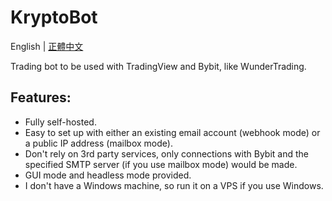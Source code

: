 # KryptoBot
English | [正體中文](https://github.com/Nootm/KryptoBot/README_ZHT.md)

Trading bot to be used with TradingView and Bybit, like WunderTrading.
## Features:
- Fully self-hosted.
- Easy to set up with either an existing email account (webhook mode) or a public IP address (mailbox mode).
- Don't rely on 3rd party services, only connections with Bybit and the specified SMTP server (if you use mailbox mode) would be made.
- GUI mode and headless mode provided.
- I don't have a Windows machine, so run it on a VPS if you use Windows.
